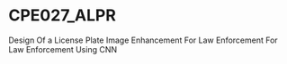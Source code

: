 # CPE027_ALPR
Design Of a License Plate Image Enhancement For Law Enforcement For Law Enforcement Using CNN
